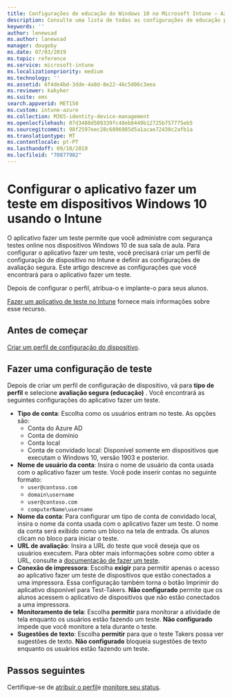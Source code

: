 ```yaml
---
title: Configurações de educação do Windows 10 no Microsoft Intune – Azure | Microsoft Docs
description: Consulte uma lista de todas as configurações de educação para dispositivos Windows 10. Use essas configurações em um perfil de configuração de dispositivo com o aplicativo fazer um teste, escolha como os usuários ou alunos entram, monitore a tela durante o teste e muito mais no Intune.
keywords: ''
author: lenewsad
ms.author: lanewsad
manager: dougeby
ms.date: 07/03/2019
ms.topic: reference
ms.service: microsoft-intune
ms.localizationpriority: medium
ms.technology: ''
ms.assetid: 6f4de4bd-3dde-4a8d-8e22-46c5d06c3eea
ms.reviewer: kakyker
ms.suite: ems
search.appverid: MET150
ms.custom: intune-azure
ms.collection: M365-identity-device-management
ms.openlocfilehash: 07d3488d509339fc48eb8449b12725b757775eb5
ms.sourcegitcommit: 98f2597eec28c6096985d5a1acae72430c2afb1a
ms.translationtype: MT
ms.contentlocale: pt-PT
ms.lasthandoff: 09/10/2019
ms.locfileid: "70877982"
---
```

# <a name="configure-the-take-a-test-app-on-windows-10-devices-using-intune"></a>Configurar o aplicativo fazer um teste em dispositivos Windows 10 usando o Intune

O aplicativo fazer um teste permite que você administre com segurança testes online nos dispositivos Windows 10 de sua sala de aula. Para configurar o aplicativo fazer um teste, você precisará criar um perfil de configuração de dispositivo no Intune e definir as configurações de avaliação segura. Este artigo descreve as configurações que você encontrará para o aplicativo fazer um teste. 

Depois de configurar o perfil, atribua-o e implante-o para seus alunos. 

[Fazer um aplicativo de teste no Intune](education-settings-configure.md) fornece mais informações sobre esse recurso.

## <a name="before-you-begin"></a>Antes de começar

[Criar um perfil de configuração do dispositivo](education-settings-configure.md#create-a-device-profile).

## <a name="take-a-test-settings"></a>Fazer uma configuração de teste
Depois de criar um perfil de configuração de dispositivo, vá para **tipo de perfil** e selecione **avaliação segura (educação)** . Você encontrará as seguintes configurações do aplicativo fazer um teste. 


- **Tipo de conta**: Escolha como os usuários entram no teste. As opções são:
  - Conta do Azure AD
  - Conta de domínio
  - Conta local
  - Conta de convidado local: Disponível somente em dispositivos que executam o Windows 10, versão 1903 e posterior.    
- **Nome de usuário da conta**: Insira o nome de usuário da conta usada com o aplicativo fazer um teste. Você pode inserir contas no seguinte formato:
  - `user@contoso.com`
  - `domain\username`
  - `user@contoso.com`
  - `computerName\username`
- **Nome da conta**: Para configurar um tipo de conta de convidado local, insira o nome da conta usada com o aplicativo fazer um teste. O nome da conta será exibido como um bloco na tela de entrada. Os alunos clicam no bloco para iniciar o teste.  
- **URL de avaliação**: Insira a URL do teste que você deseja que os usuários executem. Para obter mais informações sobre como obter a URL, consulte a [documentação de fazer um teste](https://docs.microsoft.com/education/windows/take-tests-in-windows-10).
- **Conexão de impressora**: Escolha **exigir** para permitir apenas o acesso ao aplicativo fazer um teste de dispositivos que estão conectados a uma impressora. Essa configuração também torna o botão Imprimir do aplicativo disponível para Test-Takers. **Não configurado** permite que os alunos acessem o aplicativo de dispositivos que não estão conectados a uma impressora.  
- **Monitoramento de tela**: Escolha **permitir** para monitorar a atividade de tela enquanto os usuários estão fazendo um teste. **Não configurado** impede que você monitore a tela durante o teste.
- **Sugestões de texto**: Escolha **permitir** para que o teste Takers possa ver sugestões de texto. **Não configurado** bloqueia sugestões de texto enquanto os usuários estão fazendo um teste.

## <a name="next-steps"></a>Passos seguintes

Certifique-se de [atribuir o perfil](device-profile-assign.md)e [monitore seu status](device-profile-monitor.md).
